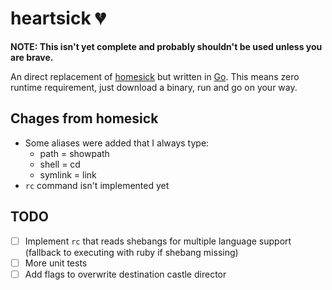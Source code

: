 # heartsick :broken_heart:

**NOTE: This isn't yet complete and probably shouldn't be used unless you are brave.**

An direct replacement of [homesick](github.com/technicalpickles/homesick) but written in [Go](http://golang.org).  This means zero runtime requirement, just download a binary, run and go on your way.

## Chages from homesick
 * Some aliases were added that I always type:
     * path = showpath
     * shell = cd
     * symlink = link
 * `rc` command isn't implemented yet


 ## TODO
 - [ ] Implement `rc` that reads shebangs for multiple language support (fallback to executing with ruby if shebang missing)
 - [ ] More unit tests
 - [ ] Add flags to overwrite destination castle director